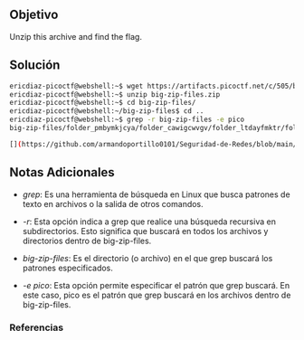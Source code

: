 ## Objetivo
Unzip this archive and find the flag.

## Solución
```bash
ericdiaz-picoctf@webshell:~$ wget https://artifacts.picoctf.net/c/505/big-zip-files.zip
ericdiaz-picoctf@webshell:~$ unzip big-zip-files.zip
ericdiaz-picoctf@webshell:~$ cd big-zip-files/
ericdiaz-picoctf@webshell:~/big-zip-files$ cd .. 
ericdiaz-picoctf@webshell:~$ grep -r big-zip-files -e pico
big-zip-files/folder_pmbymkjcya/folder_cawigcwvgv/folder_ltdayfmktr/folder_fnpfclfyee/whzxrpivpqld.txt:information on the record will last a billion years. Genes and brains and books encode picoCTF{gr3p_15_m4g1c_ef8790dc}

[](https://github.com/armandoportillo0101/Seguridad-de-Redes/blob/main/Plantilla.md#soluci%C3%B3n)
```

## Notas Adicionales
- *grep*: Es una herramienta de búsqueda en Linux que busca patrones de texto en archivos o la salida de otros comandos.
    
- *-r*: Esta opción indica a grep que realice una búsqueda recursiva en subdirectorios. Esto significa que buscará en todos los archivos y directorios dentro de big-zip-files.
    
- *big-zip-files*: Es el directorio (o archivo) en el que grep buscará los patrones especificados.
    
- *-e pico*: Esta opción permite especificar el patrón que grep buscará. En este caso, pico es el patrón que grep buscará en los archivos dentro de big-zip-files.

### Referencias